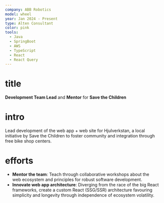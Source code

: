 ```yaml
---
company: ABB Robotics
model: wheel
year: Jan 2024 - Present
type: Alten Consultant
color: pink
tools:
  - Java
  - SpringBoot
  - AWS
  - TypeScript
  - React
  - React Query
---
```


# title
**Development Team Lead** and **Mentor** for **Save the Children**

# intro

Lead development of the web app + web site for Hjulverkstan, a local initiative by Save the Children to foster community and integration through free bike shop centers.

# efforts

- **Mentor the team**: Teach through collaborative workshops about the web ecosystem and principles for robust software development.
- **Innovate web app architecture**: Diverging from the race of the big React frameworks, create a custom React (SSG/SSR) architecture favouring simplicity and longevity through independence of ecosystem volatility.

